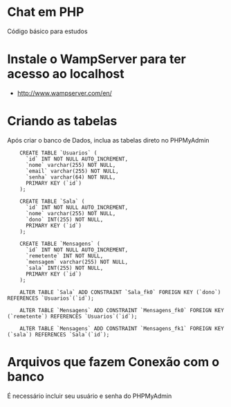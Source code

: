 # Chat em PHP

Código básico para estudos

# Instale o WampServer para ter acesso ao localhost 

* http://www.wampserver.com/en/

# Criando as tabelas

Após criar o banco de Dados, inclua as tabelas direto no PHPMyAdmin


        CREATE TABLE `Usuarios` (
          `id` INT NOT NULL AUTO_INCREMENT,
          `nome` varchar(255) NOT NULL,
          `email` varchar(255) NOT NULL,
          `senha` varchar(64) NOT NULL,
          PRIMARY KEY (`id`)
        );

        CREATE TABLE `Sala` (
          `id` INT NOT NULL AUTO_INCREMENT,
          `nome` varchar(255) NOT NULL,
          `dono` INT(255) NOT NULL,
          PRIMARY KEY (`id`)
        );

        CREATE TABLE `Mensagens` (
          `id` INT NOT NULL AUTO_INCREMENT,
          `remetente` INT NOT NULL,
          `mensagem` varchar(255) NOT NULL,
          `sala` INT(255) NOT NULL,
          PRIMARY KEY (`id`)
        );

        ALTER TABLE `Sala` ADD CONSTRAINT `Sala_fk0` FOREIGN KEY (`dono`) REFERENCES `Usuarios`(`id`);

        ALTER TABLE `Mensagens` ADD CONSTRAINT `Mensagens_fk0` FOREIGN KEY (`remetente`) REFERENCES `Usuarios`(`id`);

        ALTER TABLE `Mensagens` ADD CONSTRAINT `Mensagens_fk1` FOREIGN KEY (`sala`) REFERENCES `Sala`(`id`);
        
 # Arquivos que fazem Conexão com o banco
 
 É necessário incluir seu usuário e senha do PHPMyAdmin
